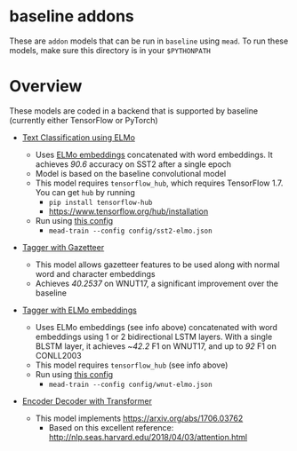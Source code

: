 baseline addons
===============

These are `addon` models that can be run in `baseline` using `mead`.  To run these models, make sure this directory is in your `$PYTHONPATH`

# Overview

These models are coded in a backend that is supported by baseline (currently either TensorFlow or PyTorch)

- [Text Classification using ELMo](classify_elmo.py)
  - Uses [ELMo embeddings](https://export.arxiv.org/pdf/1802.05365) concatenated with word embeddings. It achieves *90.6* accuracy on SST2 after a single epoch
  - Model is based on the baseline convolutional model
  - This model requires `tensorflow_hub`, which requires TensorFlow 1.7.   You can get `hub` by running
    - `pip install tensorflow-hub`
    - https://www.tensorflow.org/hub/installation
  - Run using [this config](../mead/config/sst2-elmo.json)
    - `mead-train --config config/sst2-elmo.json`

- [Tagger with Gazetteer](tagger_gazetteer.py)
  - This model allows gazetteer features to be used along with normal word and character embeddings
  - Achieves *40.2537* on WNUT17, a significant improvement over the baseline

- [Tagger with ELMo embeddings](tagger_elmo.py)
  - Uses ELMo embeddings (see info above) concatenated with word embeddings using 1 or 2 bidirectional LSTM layers.  With a single BLSTM layer, it achieves ~*42.2* F1 on WNUT17, and up to *92* F1 on CONLL2003
  - This model requires `tensorflow_hub` (see info above)
  - Run using [this config](../mead/config/wnut-elmo.json)
    - `mead-train --config config/wnut-elmo.json`

- [Encoder Decoder with Transformer](seq2seq_transformer.py)
  - This model implements https://arxiv.org/abs/1706.03762
    - Based on this excellent reference: http://nlp.seas.harvard.edu/2018/04/03/attention.html

